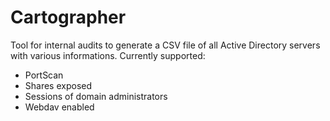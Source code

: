 # Cartographer

Tool for internal audits to generate a CSV file of all Active Directory servers with various informations.
Currently supported: 
- PortScan
- Shares exposed
- Sessions of domain administrators
- Webdav enabled
